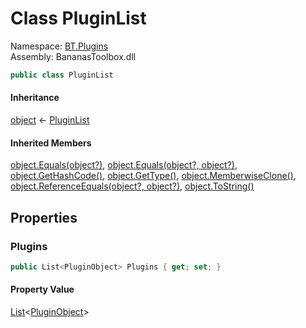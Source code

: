 # <a id="BT_Plugins_PluginList"></a> Class PluginList

Namespace: [BT.Plugins](BT.Plugins.md)  
Assembly: BananasToolbox.dll  

```csharp
public class PluginList
```

#### Inheritance

[object](https://learn.microsoft.com/dotnet/api/system.object) ← 
[PluginList](BT.Plugins.PluginList.md)

#### Inherited Members

[object.Equals\(object?\)](https://learn.microsoft.com/dotnet/api/system.object.equals\#system\-object\-equals\(system\-object\)), 
[object.Equals\(object?, object?\)](https://learn.microsoft.com/dotnet/api/system.object.equals\#system\-object\-equals\(system\-object\-system\-object\)), 
[object.GetHashCode\(\)](https://learn.microsoft.com/dotnet/api/system.object.gethashcode), 
[object.GetType\(\)](https://learn.microsoft.com/dotnet/api/system.object.gettype), 
[object.MemberwiseClone\(\)](https://learn.microsoft.com/dotnet/api/system.object.memberwiseclone), 
[object.ReferenceEquals\(object?, object?\)](https://learn.microsoft.com/dotnet/api/system.object.referenceequals), 
[object.ToString\(\)](https://learn.microsoft.com/dotnet/api/system.object.tostring)

## Properties

### <a id="BT_Plugins_PluginList_Plugins"></a> Plugins

```csharp
public List<PluginObject> Plugins { get; set; }
```

#### Property Value

 [List](https://learn.microsoft.com/dotnet/api/system.collections.generic.list\-1)<[PluginObject](BT.Plugins.PluginObject.md)\>

